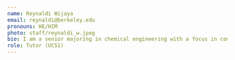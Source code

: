 ```yaml
---
name: Reynaldi Wijaya
email: reynaldi@berkeley.edu
pronouns: HE/HIM
photo: staff/reynaldi_w.jpeg
bio: I am a senior majoring in chemical engineering with a focus in computational modeling and clean energy field.
role: Tutor (UCS1)
---
```

